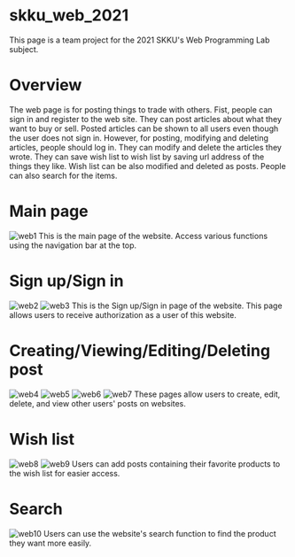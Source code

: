 # skku_web_2021
This page is a team project for the 2021 SKKU's Web Programming Lab subject.
# Overview
The web page is for posting things to trade with others. Fist, people can sign in and register to the web site. They can post articles about what they want to buy or sell. Posted articles can be shown to all users even though the user does not sign in. However, for posting, modifying and deleting articles, people should log in. They can modify and delete the articles they wrote. They can save wish list to wish list by saving url address of the things they like. Wish list can be also modified and deleted as posts. People can also search for the items.
# Main page
![web1](https://github.com/dipreez/skku_web_2021/assets/50349104/d1475cf1-c5ab-4a44-a6f7-8cf88f0552d2)
This is the main page of the website. Access various functions using the navigation bar at the top.
# Sign up/Sign in
![web2](https://github.com/dipreez/skku_web_2021/assets/50349104/0c425010-e0ad-45e9-ae83-f0ac99f1c3f4)
![web3](https://github.com/dipreez/skku_web_2021/assets/50349104/91fc4b4d-7380-425a-9a20-98c875b8fd3d)
This is the Sign up/Sign in page of the website. This page allows users to receive authorization as a user of this website.
# Creating/Viewing/Editing/Deleting post
![web4](https://github.com/dipreez/skku_web_2021/assets/50349104/1974ba1c-6ae2-427b-9558-9369887ad64e)
![web5](https://github.com/dipreez/skku_web_2021/assets/50349104/e104e1ba-844b-42c1-9dd1-76d535e1f6f1)
![web6](https://github.com/dipreez/skku_web_2021/assets/50349104/37485873-5f31-4191-bf56-14703e7ac42f)
![web7](https://github.com/dipreez/skku_web_2021/assets/50349104/bb1c3a05-4dd5-460d-9843-a0594274fee3)
These pages allow users to create, edit, delete, and view other users' posts on websites.
# Wish list
![web8](https://github.com/dipreez/skku_web_2021/assets/50349104/107e84a5-7f0d-47ad-aa1a-a4d6bb16ccee)
![web9](https://github.com/dipreez/skku_web_2021/assets/50349104/9580c80b-03c7-4245-8b09-dae9d0250666)
Users can add posts containing their favorite products to the wish list for easier access.
# Search
![web10](https://github.com/dipreez/skku_web_2021/assets/50349104/3396c505-2492-42b2-b5f6-867b1a7dc7bb)
Users can use the website's search function to find the product they want more easily.
